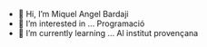 - 👋 Hi, I’m Miquel Angel Bardaji
- 👀 I’m interested in ... Programació
- 🌱 I’m currently learning ... Al institut provençana


<!---
mabardajiprofe/mabardajiprofe is a ✨ special ✨ repository because its `README.md` (this file) appears on your GitHub profile.
You can click the Preview link to take a look at your changes.
--->
